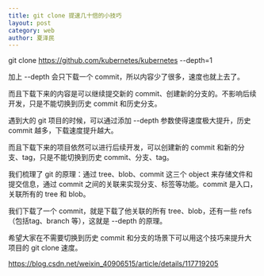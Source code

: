 ```yaml
---
title: git clone 提速几十倍的小技巧
layout: post
category: web
author: 夏泽民
---
```

git clone https://github.com/kubernetes/kubernetes --depth=1

加上 --depth 会只下载一个 commit，所以内容少了很多，速度也就上去了。

而且下载下来的内容是可以继续提交新的 commit、创建新的分支的。不影响后续开发，只是不能切换到历史 commit 和历史分支。
<!-- more -->
遇到大的 git 项目的时候，可以通过添加 --depth 参数使得速度极大提升，历史 commit 越多，下载速度提升越大。

而且下载下来的项目依然可以进行后续开发，可以创建新的 commit 和新的分支、tag，只是不能切换到历史 commit、分支、tag。

我们梳理了 git 的原理：通过 tree、blob、commit 这三个 object 来存储文件和提交信息，通过 commit 之间的关联来实现分支、标签等功能。commit 是入口，关联所有的 tree 和 blob。

我们下载了一个 commit，就是下载了他关联的所有 tree、blob，还有一些 refs （包括tag、branch 等），这就是 --depth 的原理。

希望大家在不需要切换到历史 commit 和分支的场景下可以用这个技巧来提升大项目的 git clone 速度。

https://blog.csdn.net/weixin_40906515/article/details/117719205
